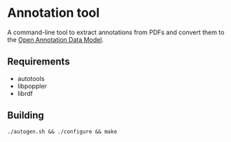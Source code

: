 # Annotation tool

A command-line tool to extract annotations from PDFs and convert them to the
[Open Annotation Data Model](http://www.openannotation.org/spec/core/).

## Requirements
  * autotools
  * libpoppler
  * librdf

## Building
`./autogen.sh && ./configure && make`
